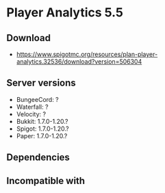 # Player Analytics 5.5

## Download
- https://www.spigotmc.org/resources/plan-player-analytics.32536/download?version=506304

## Server versions
- BungeeCord: ?
- Waterfall: ?
- Velocity: ?
- Bukkit: 1.7.0-1.20.?
- Spigot: 1.7.0-1.20.?
- Paper: 1.7.0-1.20.?

## Dependencies

## Incompatible with